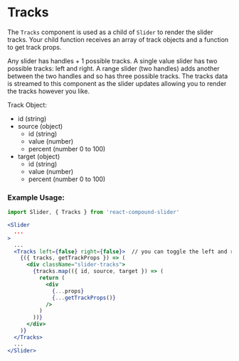 # Tracks

The `Tracks` component is used as a child of `Slider` to render the slider tracks.
Your child function receives an array of track objects and a function to get track props.

Any slider has handles + 1 possible tracks.  A single value slider has two possible tracks: left and right.
A range slider (two handles) adds another between the two handles and so has three possible tracks.
The tracks data is streamed to this component as the slider updates allowing you to render the tracks however you like.

Track Object:

- id (string)
- source (object)
	- id (string)
	- value (number)
	- percent (number 0 to 100)
- target (object)
	- id (string)
	- value (number)
	- percent (number 0 to 100)

### Example Usage:
```jsx
import Slider, { Tracks } from 'react-compound-slider'

<Slider
  ...
>
  ...
  <Tracks left={false} right={false}>  // you can toggle the left and right tracks
    {({ tracks, getTrackProps }) => (
      <div className="slider-tracks">
        {tracks.map(({ id, source, target }) => (
          return (
            <div
              {...props}
              {...getTrackProps()}
            />
          )
        ))}
      </div>
    )}
  </Tracks>
  ...
</Slider>
```